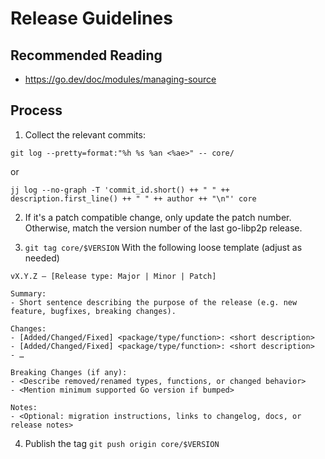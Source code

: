 # Release Guidelines

## Recommended Reading

- https://go.dev/doc/modules/managing-source

## Process

1. Collect the relevant commits:

```
git log --pretty=format:"%h %s %an <%ae>" -- core/
```

or

```
jj log --no-graph -T 'commit_id.short() ++ " " ++ description.first_line() ++ " " ++ author ++ "\n"' core
```

2. If it's a patch compatible change, only update the patch number. Otherwise,
   match the version number of the last go-libp2p release.

3. `git tag core/$VERSION` With the following loose template (adjust as needed)

```
vX.Y.Z – [Release type: Major | Minor | Patch]

Summary:
- Short sentence describing the purpose of the release (e.g. new feature, bugfixes, breaking changes).

Changes:
- [Added/Changed/Fixed] <package/type/function>: <short description>
- [Added/Changed/Fixed] <package/type/function>: <short description>
- …

Breaking Changes (if any):
- <Describe removed/renamed types, functions, or changed behavior>
- <Mention minimum supported Go version if bumped>

Notes:
- <Optional: migration instructions, links to changelog, docs, or release notes>
```

4. Publish the tag `git push origin core/$VERSION`
